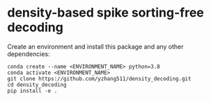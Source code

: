 
# density-based spike sorting-free decoding

Create an environment and install this package and any other dependencies:
```
conda create --name <ENVIRONMENT_NAME> python=3.8
conda activate <ENVIRONMENT_NAME>
git clone https://github.com/yzhang511/density_decoding.git
cd density_decoding
pip install -e .
```



